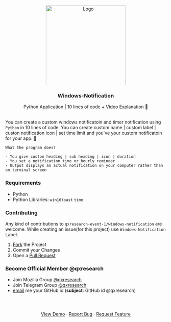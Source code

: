  <br />
<p align="center">
  <a href="https://github.com/othneildrew/Best-README-Template">
    <img width="250px" src="https://github.com/xiaowuc2/xiaowuc2/blob/master/source/qxr/noti.gif" alt="Logo">
  </a>

  <h3 align="center">Windows-Notification</h3>

  <p align="center">
    Python Application | 10 lines of code + Video Explanation 🧭
    <br>
    <br />
  </p>
</p>

You can create a custom windows notificatoin and timer notification using `Python` in 10 lines of code. You can create custom name | custom label | custon notification icon | set time limit and you've your custom notificatoin for your app. 🎉
```
What the program does? 

- You give custon heading | sub heading | icon | duration
- You set a notification time or hourly reminder
- Output displays an actual notification on your computer rather than on terminal screen
``` 
### Requirements

* Python
* Python Libraries: `win10toast` `time`

### Contributing

Any kind of contributions to `qxresearch-event-1/windows-notification` are welcome. While creating an issue(for this project) use `Windows-Notification` Label.

1. [Fork](https://github.com/qxresearch/qxresearch-event-1/fork) the Project
2. Commit your Changes
3. Open a [Pull Request](https://github.com/qxresearch/qxresearch-event-1/pulls)

### Become Official Member @qxresearch

* Join Mozilla Group [@qxresearch](https://community.mozilla.org/en/groups/qx-research/)
* Join Telegram Group [@qxresearch](https://t.me/qxresearch)
* <a href = "mailto: rohitmandal814566@gmail.com">email</a> me your GitHub id (**subject**: GitHub id @qxresearch)


<h3 align="center"></h3>

  <p align="center">
    <br>
    <br/>
    <a href="https://www.youtube.com/channel/UCX7oe66V8zyFpAJyMfPL9VA">View Demo</a>
    ·
    <a href="https://github.com/qxresearch/qxresearch-event-1/issues">Report Bug</a>
    ·
    <a href="https://github.com/qxresearch/qxresearch-event-1/issues">Request Feature</a>
    <br>
    <br />
  </p>
</p>
